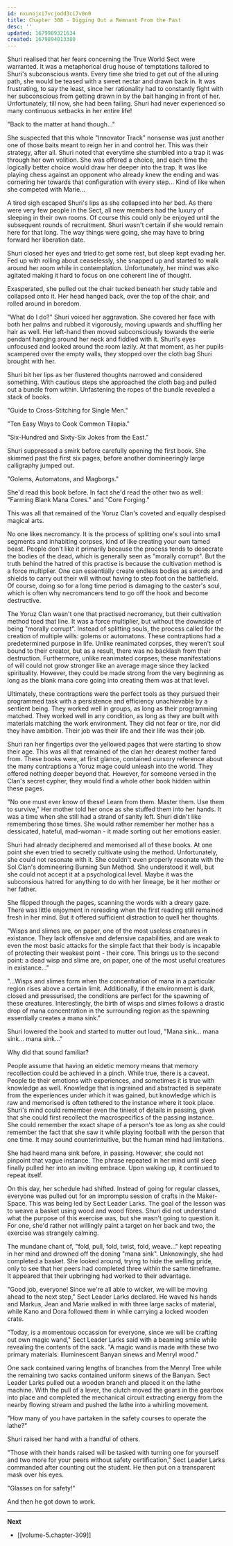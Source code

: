 ```yaml
---
id: nxunojxi7vcjodd3ci7v0n0
title: Chapter 308 - Digging Out a Remnant From the Past
desc: ''
updated: 1679989321634
created: 1679894013380
---
```


Shuri realised that her fears concerning the True World Sect were warranted. It was a metaphorical drug house of temptations tailored to Shuri's subconscious wants. Every time she tried to get out of the alluring path, she would be teased with a sweet nectar and drawn back in. It was frustrating, to say the least, since her rationality had to constantly fight with her subconscious from getting drawn in by the bait hanging in front of her. Unfortunately, till now, she had been failing. Shuri had never experienced so many continuous setbacks in her entire life!

"Back to the matter at hand though..."

She suspected that this whole "Innovator Track" nonsense was just another one of those baits meant to reign her in and control her. This was their strategy, after all. Shuri noted that everytime she stumbled into a trap it was through her own volition. She was offered a choice, and each time the logically better choice would draw her deeper into the trap. It was like playing chess against an opponent who already knew the ending and was cornering her towards that configuration with every step... Kind of like when she competed with Marie...

A tired sigh escaped Shuri's lips as she collapsed into her bed. As there were very few people in the Sect, all new members had the luxury of sleeping in their own rooms. Of course this could only be enjoyed until the subsequent rounds of recruitment. Shuri wasn't certain if she would remain here for that long. The way things were going, she may have to bring forward her liberation date.

Shuri closed her eyes and tried to get some rest, but sleep kept evading her. Fed up with rolling about ceaselessly, she snapped up and started to walk around her room while in contemplation. Unfortunately, her mind was also agitated making it hard to focus on one coherent line of thought.

Exasperated, she pulled out the chair tucked beneath her study table and collapsed onto it. Her head hanged back, over the top of the chair, and rolled around in boredom.

"What do I do?" Shuri voiced her aggravation. She covered her face with both her palms and rubbed it vigorously, moving upwards and shuffling her hair as well. Her left-hand then moved subconsciously towards the eerie pendant hanging around her neck and fiddled with it. Shuri's eyes unfocused and looked around the room lazily. At that moment, as her pupils scampered over the empty walls, they stopped over the cloth bag Shuri brought with her.

Shuri bit her lips as her flustered thoughts narrowed and considered something. With cautious steps she approached the cloth bag and pulled out a bundle from within. Unfastening the ropes of the bundle revealed a stack of books.

"Guide to Cross-Stitching for Single Men."

"Ten Easy Ways to Cook Common Tilapia."

"Six-Hundred and Sixty-Six Jokes from the East."

Shuri suppressed a smirk before carefully opening the first book. She skimmed past the first six pages, before another domineeringly large calligraphy jumped out.

"Golems, Automatons, and Magborgs."

She'd read this book before. In fact she'd read the other two as well: "Farming Blank Mana Cores." and "Core Forging."

This was all that remained of the Yoruz Clan's coveted and equally despised magical arts.

No one likes necromancy. It is the process of splitting one's soul into small segments and inhabiting corpses, kind of like creating your own tamed beast. People don't like it primarily because the process tends to desecrate the bodies of the dead, which is generally seen as "morally corrupt". But the truth behind the hatred of this practise is because the cultivation method is a force multiplier. One can essentially create endless bodies as swords and shields to carry out their will without having to step foot on the battlefield. Of course, doing so for a long time period is damaging to the caster's soul, which is often why necromancers tend to go off the hook and become destructive.

The Yoruz Clan wasn't one that practised necromancy, but their cultivation method toed that line. It was a force multiplier, but without the downside of being "morally corrupt". Instead of splitting souls, the process called for the creation of multiple wills: golems or automatons. These contraptions had a predetermined purpose in life. Unlike reanimated corpses, they weren't soul bound to their creator, but as a result, there was no backlash from their destruction. Furthermore, unlike reanimated corpses, these manifestations of will could not grow stronger like an average mage since they lacked spirituality. However, they could be made strong from the very beginning as long as the blank mana core going into creating them was at that level.

Ultimately, these contraptions were the perfect tools as they pursued their programmed task with a persistence and efficiency unachievable by a sentient being. They worked well in groups, as long as their programming matched. They worked well in any condition, as long as they are built with materials matching the work environment. They did not fear or tire, nor did they have ambition. Their job was their life and their life was their job.

Shuri ran her fingertips over the yellowed pages that were starting to show their age. This was all that remained of the clan her dearest mother fared from. These books were, at first glance, contained cursory reference about the many contraptions a Yoruz mage could unleash into the world. They offered nothing deeper beyond that. However, for someone versed in the Clan's secret cypher, they would find a whole other book hidden within these pages.

"No one must ever know of these! Learn from them. Master them. Use them to survive," Her mother told her once as she stuffed them into her hands. It was a time when she still had a strand of sanity left. Shuri didn't like remembering those times. She would rather remember her mother has a dessicated, hateful, mad-woman - it made sorting out her emotions easier.

Shuri had already deciphered and memorised all of these books. At one point she even tried to secretly cultivate using the method. Unfortunately, she could not resonate with it. She couldn't even properly resonate with the Sol Clan's domineering Burning Sun Method. She understood it well, but she could not accept it at a psychological level. Maybe it was the subconsious hatred for anything to do with her lineage, be it her mother or her father.

She flipped through the pages, scanning the words with a dreary gaze. There was little enjoyment in rereading when the first reading still remained fresh in her mind. But it offered sufficient distraction to quell her thoughts.

"Wisps and slimes are, on paper, one of the most useless creatures in existance. They lack offensive and defensive capabilities, and are weak to even the most basic attacks for the simple fact that their body is incapable of protecting their weakest point - their core. This brings us to the second point: a dead wisp and slime are, on paper, one of the most useful creatures in existance..."

"...Wisps and slimes form when the concentration of mana in a particular region rises above a certain limit. Additionally, if the environment is dark, closed and pressurised, the conditions are perfect for the spawning of these creatures. Interestingly, the birth of wisps and slimes follows a drastic drop of mana concentration in the surrounding region as the spawning essentially creates a mana sink."

Shuri lowered the book and started to mutter out loud, "Mana sink... mana sink... mana sink..."

Why did that sound familiar?

People assume that having an eidetic memory means that memory recollection could be achieved in a pinch. While true, there is a caveat. People tie their emotions with experiences, and sometimes it is true with knowledge as well. Knowledge that is ingrained and abstracted is separate from the experiences under which it was gained, but knowledge which is raw and memorised is often tethered to the instance where it took place. Shuri's mind could remember even the tiniest of details in passing, given that she could first recollect the macrospecifics of the passing instance. She could remember the exact shape of a person's toe as long as she could remember the fact that she saw it while playing football with the person that one time. It may sound counterintuitive, but the human mind had limitations.

She had heard mana sink before, in passing. However, she could not pinpoint that vague instance. The phrase repeated in her mind until sleep finally pulled her into an inviting embrace. Upon waking up, it continued to repeat itself.

On this day, her schedule had shifted. Instead of going for regular classes, everyone was pulled out for an impromptu session of crafts in the Maker-Space. This was being led by Sect Leader Larks. The goal of the lesson was to weave a basket using wood and wood fibres. Shuri did not understand what the purpose of this exercise was, but she wasn't going to question it. For one, she'd rather not willingly paint a target on her back and two, the exercise was strangely calming.

The mundane chant of, "fold, pull, fold, twist, fold, weave..." kept repeating in her mind and drowned off the doning "mana sink". Unknowingly, she had completed a basket. She looked around, trying to hide the welling pride, only to see that her peers had completed three within the same timeframe. It appeared that their upbringing had
worked to their advantage.

"Good job, everyone! Since we're all able to wicker, we will be moving ahead to the next step," Sect Leader Larks declared. He waved his hands and Markus, Jean and Marie walked in with three large sacks of material, while Kano and Dora followed them in while carrying a locked wooden crate.

"Today, is a momentous occassion for everyone, since we will be crafting out own magic wand," Sect Leader Larks said with a beaming smile while revealing the contents of the sack. "A magic wand is made with these two primary materials: Illuminescent Banyan sinews and Menryl wood."

One sack contained varing lengths of branches from the Menryl Tree while the remaining two sacks contained uniform sinews of the Banyan. Sect Leader Larks pulled out a wooden branch and placed it on the lathe machine. With the pull of a lever, the clutch moved the gears in the gearbox into place and completed the mechanical circuit extracting energy from the nearby flowing stream and pushed the lathe into a whirling movement.

"How many of you have partaken in the safety courses to operate the lathe?"

Shuri raised her hand with a handful of others.

"Those with their hands raised will be tasked with turning one for yourself and two more for your peers without safety certification," Sect Leader Larks commanded after counting out the student. He then put on a transparent mask over his eyes.

"Glasses on for safety!"

And then he got down to work.

____

**Next**
* [[volume-5.chapter-309]]